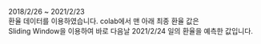 
2018/2/26 ~ 2021/2/23 
</br>
환율 데이터를 이용하였습니다. colab에서 맨 아래 최종 환율 값은 
<br>
Sliding Window을 이용하여 바로 다음날 2021/2/24 일의 환율을 예측한 값입니다.
